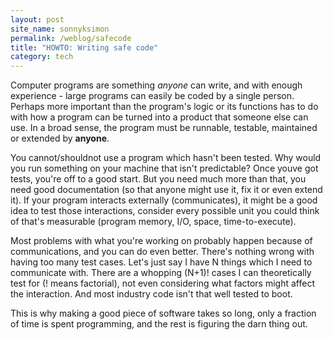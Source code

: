 ```yaml
---
layout: post
site_name: sonnyksimon
permalink: /weblog/safecode
title: "HOWTO: Writing safe code"
category: tech
---
```

Computer programs are something *anyone* can write, and with enough experience - large programs can easily be coded by a single person. Perhaps more important than the program's logic or its functions has to do with how a program can be turned into a product that someone else can use. In a broad sense, the program must be runnable, testable, maintained or extended by **anyone**. 

You cannot/shouldnot use a program which hasn't been tested. Why would you run something on your machine that isn't predictable? Once youve got tests, you're off to a good start. But you need much more than that, you need good documentation (so that anyone might use it, fix it or even extend it). If your program interacts externally (communicates), it might be a good idea to test those interactions, consider every possible unit you could think of that's measurable (program memory, I/O, space, time-to-execute). 

Most problems with what you're working on probably happen because of communications, and you can do even better. There's nothing wrong with having too many test cases. Let's just say I have N things which I need to communicate with. There are a whopping (N+1)! cases I can theoretically test for (! means factorial), not even considering what factors might affect the interaction. And most industry code isn't that well tested to boot.

This is why making a good piece of software takes so long, only a fraction of time is spent programming, and the rest is figuring the darn thing out.
